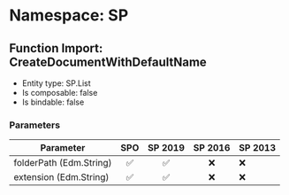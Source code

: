 # Namespace: SP

## Function Import: CreateDocumentWithDefaultName

- Entity type: SP.List
- Is composable: false
- Is bindable: false

### Parameters

Parameter | SPO | SP 2019 | SP 2016 | SP 2013
----------|:---:|:-------:|:-------:|:-------
folderPath (Edm.String) | ✅ | ✅ | ❌ | ❌
extension (Edm.String) | ✅ | ✅ | ❌ | ❌
